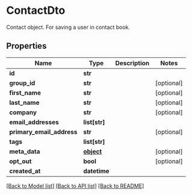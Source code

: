 # ContactDto

Contact object. For saving a user in contact book.
## Properties
Name | Type | Description | Notes
------------ | ------------- | ------------- | -------------
**id** | **str** |  | 
**group_id** | **str** |  | [optional] 
**first_name** | **str** |  | [optional] 
**last_name** | **str** |  | [optional] 
**company** | **str** |  | [optional] 
**email_addresses** | **list[str]** |  | 
**primary_email_address** | **str** |  | [optional] 
**tags** | **list[str]** |  | 
**meta_data** | [**object**]() |  | [optional] 
**opt_out** | **bool** |  | [optional] 
**created_at** | **datetime** |  | 

[[Back to Model list]](../README#documentation-for-models) [[Back to API list]](../README#documentation-for-api-endpoints) [[Back to README]](../README)



